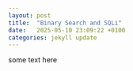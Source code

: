 ```yaml
---
layout: post
title:  "Binary Search and SQLi"
date:   2025-05-10 23:09:22 +0100
categories: jekyll update
---
```


some text here
